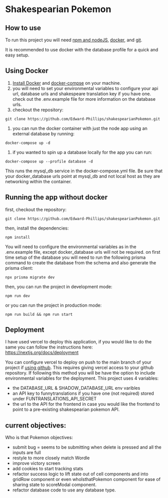 # Shakespearian Pokemon
## How to use

To run this project you will need [npm and nodeJS](https://docs.npmjs.com/downloading-and-installing-node-js-and-npm), [docker](https://docs.docker.com/get-started/), and [git](https://git-scm.com/).

It is recommended to use docker with the database profile for a quick and easy setup.

## Using Docker

1. [Install Docker](https://docs.docker.com/get-docker/) and [docker-compse](https://docs.docker.com/compose/install/) on your machine.
1. you will need to set your environmental variables to configure your api url, database urls and  shakespeare translation key if you have one. check out the .env.example file for more information on the database urls.
1. checkout the repository:

```
git clone https://github.com/Edward-Phillips/shakespearianPokemon.git
```
1. you can run the docker container with just the node app using an external database by running:
```
docker-compose up -d
```

1. if you wanted to spin up a database locally for the app you can run:
```
docker-compose up --profile database -d
```
This runs the mysql_db service in the docker-compose.yml file. Be sure that your docker_database urls point at mysql_db and not local host as they are networking within the container.

## Running the app without docker

first, checkout the repository:

```
git clone https://github.com/Edward-Phillips/shakespearianPokemon.git
```

then, install the dependencies:

```
npm install
```
You will need to configure the environmental variables as in the .env.example file, except docker_database urls will not be required.
on first time setup of the database you will need to run the following prisma command to create the database from the schema and also generate the prisma client:
```
npx prisma migrate dev
```

then, you can run the project in development mode:

```
npm run dev
```

or you can run the project in production mode:

```
npm run build && npm run start
```

## Deployment

I have used vercel to deploy this application, if you would like to do the same you can follow the instructions here: https://nextjs.org/docs/deployment

You can configure vercel to deploy on push to the main branch of your project if [using github](https://vercel.com/docs/concepts/git/vercel-for-github). This requires giving vercel access to your github repository. If following this method you will be have the option to include environmental variables for the deployment. This project uses 4 variables: 
- the DATABASE_URL  & SHADOW_DATABASE_URL env varibles
- an API key to funnytranslations if you have one (not required) stored under FUNTRANSLATIONS_API_SECRET
- the url to the API for the frontend in case you would like the frontend to point to a pre-existing shakespearian pokemon API.


## current objectives:

Who is that Pokemon objectives:
- submit bug = seems to be submitting when delete is pressed and all the inputs are full
- restyle to more closely match Wordle
- improve victory screen
- add cookies to start tracking stats
- refactor success logic to lift state out of cell components and into gridRow component or even whoIsthatPokemon component for ease of sharing state to scoreModal component.
- refactor database code to use any database type.